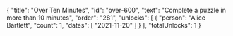 {
  "title": "Over Ten Minutes",
  "id": "over-600",
  "text": "Complete a puzzle in more than 10 minutes",
  "order": "281",
  "unlocks": [
    {
      "person": "Alice Bartlett",
      "count": 1,
      "dates": [
        "2021-11-20"
      ]
    }
  ],
  "totalUnlocks": 1
}